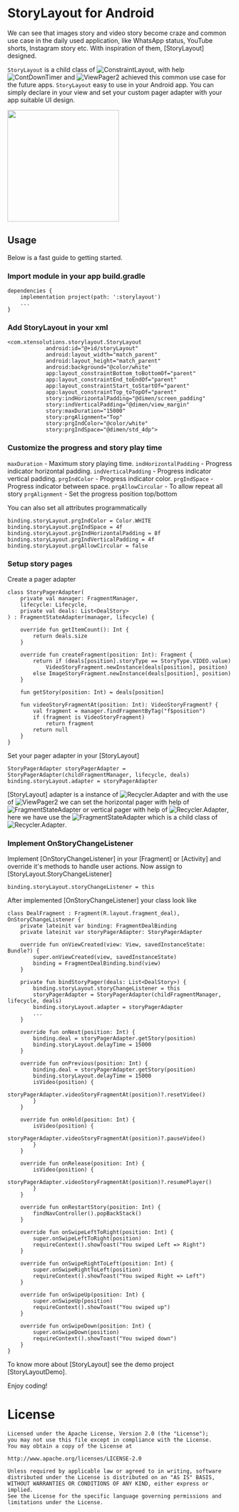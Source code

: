 # StoryLayout for Android

We can see that images story and video story become craze and common use case in the daily used application,
like WhatsApp status, YouTube shorts, Instagram story etc. With inspiration of them, [StoryLayout] designed. 

`StoryLayout` is a child class of ![ConstraintLayout](https://developer.android.com/reference/androidx/constraintlayout/widget/ConstraintLayout),
with help ![ContDownTimer](https://developer.android.com/reference/android/os/CountDownTimer) and 
![ViewPager2](https://developer.android.com/jetpack/androidx/releases/viewpager2) achieved this common use case for the future apps.
`StoryLayout` easy to use in your Android app. You can simply declare in your view and set your custom pager adapter with your app suitable 
UI design. 

<img src="https://github.com/riontech-xten/StoryLayout/blob/main/ezgif.com-optimize.gif" width="250"/>

## Usage

Below is a fast guide to getting started.

### Import module in your app build.gradle 

```
dependencies {
    implementation project(path: ':storylayout')
    ...
}
```

### Add StoryLayout in your xml

```
<com.xtensolutions.storylayout.StoryLayout
            android:id="@+id/storyLayout"
            android:layout_width="match_parent"
            android:layout_height="match_parent"
            android:background="@color/white"
            app:layout_constraintBottom_toBottomOf="parent"
            app:layout_constraintEnd_toEndOf="parent"
            app:layout_constraintStart_toStartOf="parent"
            app:layout_constraintTop_toTopOf="parent"
            story:indHorizontalPadding="@dimen/screen_padding"
            story:indVerticalPadding="@dimen/view_margin"
            story:maxDuration="15000"
            story:prgAlignment="Top"
            story:prgIndColor="@color/white"
            story:prgIndSpace="@dimen/std_4dp">
```

### Customize the progress and story play time 

```maxDuration``` - Maximum story playing time. 
```indHorizontalPadding``` - Progress indicator horizontal padding.
```indVerticalPadding``` - Progress indicator vertical padding.
```prgIndColor``` - Progress indicator color.
```prgIndSpace``` - Progress indicator between space.
```prgAllowCircular``` - To allow repeat all story
```prgAlignment``` - Set the progress position top/bottom

You can also set all attributes programmatically

```
binding.storyLayout.prgIndColor = Color.WHITE
binding.storyLayout.prgIndSpace = 4f
binding.storyLayout.prgIndHorizontalPadding = 8f
binding.storyLayout.prgIndVerticalPadding = 4f
binding.storyLayout.prgAllowCircular = false
```

### Setup story pages

Create a pager adapter
```
class StoryPagerAdapter(
    private val manager: FragmentManager,
    lifecycle: Lifecycle,
    private val deals: List<DealStory>
) : FragmentStateAdapter(manager, lifecycle) {

    override fun getItemCount(): Int {
        return deals.size
    }

    override fun createFragment(position: Int): Fragment {
        return if (deals[position].storyType == StoryType.VIDEO.value)
            VideoStoryFragment.newInstance(deals[position], position)
        else ImageStoryFragment.newInstance(deals[position], position)
    }

    fun getStory(position: Int) = deals[position]

    fun videoStoryFragmentAt(position: Int): VideoStoryFragment? {
        val fragment = manager.findFragmentByTag("f$position")
        if (fragment is VideoStoryFragment)
            return fragment
        return null
    }
}
```

Set your pager adapter in your [StoryLayout]

```
StoryPagerAdapter storyPagerAdapter = StoryPagerAdapter(childFragmentManager, lifecycle, deals)
binding.storyLayout.adapter = storyPagerAdapter
```

[StoryLayout] adapter is a instance of ![Recycler.Adapter](https://developer.android.com/reference/kotlin/androidx/recyclerview/widget/RecyclerView.Adapter) and with the use of
![ViewPager2](https://developer.android.com/jetpack/androidx/releases/viewpager2) we can set the horizontal pager with help of ![FragmentStateAdapter](https://developer.android.com/reference/kotlin/androidx/viewpager2/adapter/FragmentStateAdapter)
or vertical pager with help of ![Recycler.Adapter](https://developer.android.com/reference/kotlin/androidx/recyclerview/widget/RecyclerView.Adapter), here we have use the
![FragmentStateAdapter](https://developer.android.com/reference/kotlin/androidx/viewpager2/adapter/FragmentStateAdapter) which is a child class of ![Recycler.Adapter](https://developer.android.com/reference/kotlin/androidx/recyclerview/widget/RecyclerView.Adapter). 


### Implement OnStoryChangeListener

Implement [OnStoryChangeListener] in your [Fragment] or [Activity] and override it's methods to 
handle user actions. Now assign to [StoryLayout.StoryChangeListener]

```
binding.storyLayout.storyChangeListener = this
```

After implemented [OnStoryChangeListener] your class look like

```
class DealFragment : Fragment(R.layout.fragment_deal), OnStoryChangeListener {
    private lateinit var binding: FragmentDealBinding
    private lateinit var storyPagerAdapter: StoryPagerAdapter

    override fun onViewCreated(view: View, savedInstanceState: Bundle?) {
        super.onViewCreated(view, savedInstanceState)
        binding = FragmentDealBinding.bind(view)
    }

    private fun bindStoryPager(deals: List<DealStory>) {
        binding.storyLayout.storyChangeListener = this
        storyPagerAdapter = StoryPagerAdapter(childFragmentManager, lifecycle, deals)
        binding.storyLayout.adapter = storyPagerAdapter
        ...
    }

    override fun onNext(position: Int) {
        binding.deal = storyPagerAdapter.getStory(position)
        binding.storyLayout.delayTime = 15000
    }

    override fun onPrevious(position: Int) {
        binding.deal = storyPagerAdapter.getStory(position)
        binding.storyLayout.delayTime = 15000
        isVideo(position) {
            storyPagerAdapter.videoStoryFragmentAt(position)?.resetVideo()
        }
    }

    override fun onHold(position: Int) {
        isVideo(position) {
            storyPagerAdapter.videoStoryFragmentAt(position)?.pauseVideo()
        }
    }

    override fun onRelease(position: Int) {
        isVideo(position) {
            storyPagerAdapter.videoStoryFragmentAt(position)?.resumePlayer()
        }
    }

    override fun onRestartStory(position: Int) {
        findNavController().popBackStack()
    }

    override fun onSwipeLeftToRight(position: Int) {
        super.onSwipeLeftToRight(position)
        requireContext().showToast("You swiped Left => Right")
    }

    override fun onSwipeRightToLeft(position: Int) {
        super.onSwipeRightToLeft(position)
        requireContext().showToast("You swiped Right => Left")
    }

    override fun onSwipeUp(position: Int) {
        super.onSwipeUp(position)
        requireContext().showToast("You swiped up")
    }

    override fun onSwipeDown(position: Int) {
        super.onSwipeDown(position)
        requireContext().showToast("You swiped down")
    }
}
```

To know more about [StoryLayout] see the demo project [StoryLayoutDemo].

Enjoy coding!

License
=======

    Licensed under the Apache License, Version 2.0 (the "License");
    you may not use this file except in compliance with the License.
    You may obtain a copy of the License at

    http://www.apache.org/licenses/LICENSE-2.0

    Unless required by applicable law or agreed to in writing, software
    distributed under the License is distributed on an "AS IS" BASIS,
    WITHOUT WARRANTIES OR CONDITIONS OF ANY KIND, either express or implied.
    See the License for the specific language governing permissions and
    limitations under the License.
